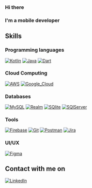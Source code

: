### Hi there
### I'm a mobile developer

## Skills

### Programming languages
[![Kotlin](https://img.shields.io/badge/Kotlin-0095D5?style=for-the-badge&logo=kotlin&logoColor=white&labelColor=101010)]()
[![Java](https://img.shields.io/badge/Java-007396?style=for-the-badge&logo=java&logoColor=white&labelColor=101010)]()
[![Dart](https://img.shields.io/badge/Dart-0175C2?style=for-the-badge&logo=dart&logoColor=white)]()
</br>

### Cloud Computing
[![AWS](https://img.shields.io/badge/AWS-232F3E?style=for-the-badge&logo=amazon-aws&logoColor=white&labelColor=101010)]()
[![Google_Cloud](https://img.shields.io/badge/Google_Cloud-4285F4?style=for-the-badge&logo=googlecloud&logoColor=white&labelColor=101010)]()
</br>

### Databases
[![MySQL](https://img.shields.io/badge/MySQL-4479A1?style=for-the-badge&logo=mysql&logoColor=white&labelColor=101010)]()
[![Realm](https://img.shields.io/badge/Realm-07405E?style=for-the-badge&logo=realm&logoColor=white)]()
[![SQlite](https://img.shields.io/badge/SQLite-07405E?style=for-the-badge&logo=sqlite&logoColor=white)]()
[![SQlServer](https://img.shields.io/badge/SQLite-07405E?style=for-the-badge&logo=sqlite&logoColor=white)]()
</br>

### Tools
[![Firebase](https://img.shields.io/badge/Firebase-FFCA28?style=for-the-badge&logo=firebase&logoColor=white&labelColor=101010)]()
[![Git](https://img.shields.io/badge/Git-F05032?style=for-the-badge&logo=git&logoColor=white)]()
[![Postman](https://img.shields.io/badge/Postman-FF6C37?style=for-the-badge&logo=Postman&logoColor=white)]()
[![Jira](https://img.shields.io/badge/Jira-0052CC?style=for-the-badge&logo=Jira&logoColor=white)]()
</br>

### UI/UX
[![Figma](https://img.shields.io/badge/Figma-F24E1E?style=for-the-badge&logo=figma&logoColor=white)]()
</br>

## Contact with me on
[![LinkedIn](https://img.shields.io/badge/LinkedIn-Yamil_Vogl-0077B5?style=for-the-badge&logo=linkedin&logoColor=white&labelColor=101010)](https://www.linkedin.com/in/yamilvogl)

<br/>

